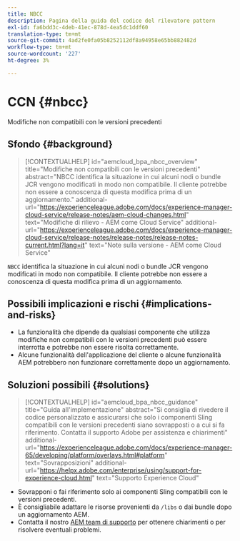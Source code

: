 ```yaml
---
title: NBCC
description: Pagina della guida del codice del rilevatore pattern
exl-id: fa6bdd3c-4deb-41ec-878d-4ea5dc1ddf60
translation-type: tm+mt
source-git-commit: 4ad2fe0fa05b8252112df8a94958e65bb882482d
workflow-type: tm+mt
source-wordcount: '227'
ht-degree: 3%

---
```


# CCN {#nbcc}

Modifiche non compatibili con le versioni precedenti

## Sfondo {#background}

>[!CONTEXTUALHELP]
>id="aemcloud_bpa_nbcc_overview"
>title="Modifiche non compatibili con le versioni precedenti"
>abstract="NBCC identifica la situazione in cui alcuni nodi o bundle JCR vengono modificati in modo non compatibile. Il cliente potrebbe non essere a conoscenza di questa modifica prima di un aggiornamento."
>additional-url="https://experienceleague.adobe.com/docs/experience-manager-cloud-service/release-notes/aem-cloud-changes.html" text="Modifiche di rilievo - AEM come Cloud Service"
>additional-url="https://experienceleague.adobe.com/docs/experience-manager-cloud-service/release-notes/release-notes/release-notes-current.html?lang=it" text="Note sulla versione - AEM come Cloud Service"

`NBCC` identifica la situazione in cui alcuni nodi o bundle JCR vengono modificati in modo non compatibile. Il cliente potrebbe non essere a conoscenza di questa modifica prima di un aggiornamento.

## Possibili implicazioni e rischi {#implications-and-risks}

* La funzionalità che dipende da qualsiasi componente che utilizza modifiche non compatibili con le versioni precedenti può essere interrotta e potrebbe non essere risolta correttamente.
* Alcune funzionalità dell&#39;applicazione del cliente o alcune funzionalità AEM potrebbero non funzionare correttamente dopo un aggiornamento.

## Soluzioni possibili {#solutions}

>[!CONTEXTUALHELP]
>id="aemcloud_bpa_nbcc_guidance"
>title="Guida all&#39;implementazione"
>abstract="Si consiglia di rivedere il codice personalizzato e assicurarsi che solo i componenti Sling compatibili con le versioni precedenti siano sovrapposti o a cui si fa riferimento. Contatta il supporto Adobe per assistenza e chiarimenti"
>additional-url="https://experienceleague.adobe.com/docs/experience-manager-65/developing/platform/overlays.html#platform" text="Sovrapposizioni"
>additional-url="https://helpx.adobe.com/enterprise/using/support-for-experience-cloud.html" text="Supporto Experience Cloud"

* Sovrapponi o fai riferimento solo ai componenti Sling compatibili con le versioni precedenti.
* È consigliabile adattare le risorse provenienti da `/libs` o dai bundle dopo un aggiornamento AEM.
* Contatta il nostro [AEM team di supporto](https://helpx.adobe.com/enterprise/using/support-for-experience-cloud.html) per ottenere chiarimenti o per risolvere eventuali problemi.
